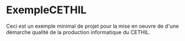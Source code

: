 # ExempleCETHIL

Ceci est un exemple minimal de projet pour la mise en oeuvre de d'une démarche qualité de la production informatique du CETHIL.
